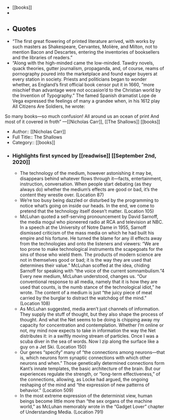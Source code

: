 - [[books]]
- 
- ## Quotes
- “The first great flowering of printed literature arrived, with works by such masters as Shakespeare, Cervantes, Molière, and Milton, not to mention Bacon and Descartes, entering the inventories of booksellers and the libraries of readers.”
- “Along with the high-minded came the low-minded. Tawdry novels, quack theories, gutter journalism, propaganda, and, of course, reams of pornography poured into the marketplace and found eager buyers at every station in society. Priests and politicians began to wonder whether, as England’s first official book censor put it in 1660, “more mischief than advantage were not occasion’d to the Christian world by the Invention of Typography.” The famed Spanish dramatist Lope de Vega expressed the feelings of many a grandee when, in his 1612 play All Citizens Are Soldiers, he wrote:

So many books—so much confusion!
All around us an ocean of print
And most of it covered in froth”
—[[Nicholas Carr]], [[The Shallows]] [[books]]
- Author:: [[Nicholas Carr]]
- Full Title:: The Shallows
- Category:: [[books]]
- ### Highlights first synced by [[readwise]] [[September 2nd, 2020]]
    - The technology of the medium, however astonishing it may be, disappears behind whatever flows through it—facts, entertainment, instruction, conversation. When people start debating (as they always do) whether the medium’s effects are good or bad, it’s the content they wrestle over. (Location 87)
    - We’re too busy being dazzled or disturbed by the programming to notice what’s going on inside our heads. In the end, we come to pretend that the technology itself doesn’t matter. (Location 105)
    - McLuhan quoted a self-serving pronouncement by David Sarnoff, the media mogul who pioneered radio at RCA and television at NBC. In a speech at the University of Notre Dame in 1955, Sarnoff dismissed criticism of the mass media on which he had built his empire and his fortune. He turned the blame for any ill effects away from the technologies and onto the listeners and viewers: “We are too prone to make technological instruments the scapegoats for the sins of those who wield them. The products of modern science are not in themselves good or bad; it is the way they are used that determines their value.” McLuhan scoffed at the idea, chiding Sarnoff for speaking with “the voice of the current somnambulism.”4 Every new medium, McLuhan understood, changes us. “Our conventional response to all media, namely that it is how they are used that counts, is the numb stance of the technological idiot,” he wrote. The content of a medium is just “the juicy piece of meat carried by the burglar to distract the watchdog of the mind.” (Location 108)
    - As McLuhan suggested, media aren’t just channels of information. They supply the stuff of thought, but they also shape the process of thought. And what the Net seems to be doing is chipping away my capacity for concentration and contemplation. Whether I’m online or not, my mind now expects to take in information the way the Net distributes it: in a swiftly moving stream of particles. Once I was a scuba diver in the sea of words. Now I zip along the surface like a guy on a Jet Ski. (Location 150)
    - Our genes “specify” many of “the connections among neurons—that is, which neurons form synaptic connections with which other neurons and when.” Those genetically determined connections form Kant’s innate templates, the basic architecture of the brain. But our experiences regulate the strength, or “long-term effectiveness,” of the connections, allowing, as Locke had argued, the ongoing reshaping of the mind and “the expression of new patterns of behavior.” (Location 509)
    - In the most extreme expression of the determinist view, human beings become little more than “the sex organs of the machine world,” as McLuhan memorably wrote in the “Gadget Lover” chapter of Understanding Media. (Location 791)
